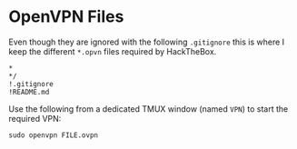 # OpenVPN Files

Even though they are ignored with the following `.gitignore` this is
where I keep the different `*.opvn` files required by HackTheBox.

```gitignore
*
*/
!.gitignore
!README.md
```
Use the following from a dedicated TMUX window (named `VPN`) to start
the required VPN:

```
sudo openvpn FILE.ovpn
```
